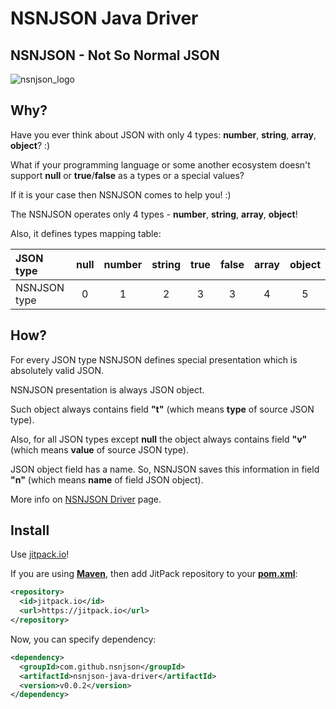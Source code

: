 # NSNJSON Java Driver
## NSNJSON - Not So Normal JSON

![nsnjson_logo](https://raw.githubusercontent.com/wiki/nsnjson/nsnjson-driver/images/nsnjson_logo.png)

## Why?

Have you ever think about JSON with only 4 types: **number**, **string**, **array**, **object**? :)

What if your programming language or some another ecosystem doesn't support **null** or **true**/**false** as a types or a special values?

If it is your case then NSNJSON comes to help you! :)

The NSNJSON operates only 4 types - **number**, **string**, **array**, **object**!

Also, it defines types mapping table:

| JSON type    | null   | number | string | true   | false  | array  | object |
|:-------------|:------:|:------:|:------:|:------:|:------:|:------:|:------:|
| NSNJSON type | 0      | 1      | 2      | 3      | 3      | 4      | 5      |


## How?

For every JSON type NSNJSON defines special presentation which is absolutely valid JSON.

NSNJSON presentation is always JSON object.

Such object always contains field **"t"** (which means **type** of source JSON type).

Also, for all JSON types except **null** the object always contains field **"v"** (which means **value** of source JSON type).

JSON object field has a name. So, NSNJSON saves this information in field **"n"** (which means **name** of field JSON object).

More info on <a href="https://github.com/nsnjson/nsnjson-driver">NSNJSON Driver</a> page.

## Install

Use [jitpack.io](https://jitpack.io)!

If you are using [**Maven**](http://maven.apache.org), then add JitPack repository to your [**pom.xml**](http://maven.apache.org/ref/3.3.3/maven-model/maven.html):
```xml  
<repository>
  <id>jitpack.io</id>
  <url>https://jitpack.io</url>
</repository>
```
Now, you can specify dependency:
```xml
<dependency>
  <groupId>com.github.nsnjson</groupId>
  <artifactId>nsnjson-java-driver</artifactId>
  <version>v0.0.2</version>
</dependency>
```